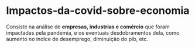 # Impactos-da-covid-sobre-economia
Consiste na análise de **empresas, industrias e comércio** que foram impactadas pela pandemia, e os eventuais desdobramentos dela, como aumento no índice de desemprego, diminuição do pib, etc.
